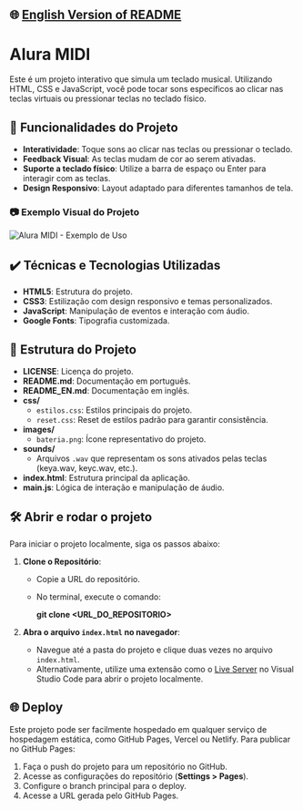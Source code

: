 ## 🌐 [English Version of README](README_EN.md)

# Alura MIDI

Este é um projeto interativo que simula um teclado musical. Utilizando HTML, CSS e JavaScript, você pode tocar sons específicos ao clicar nas teclas virtuais ou pressionar teclas no teclado físico.

## 🔨 Funcionalidades do Projeto

- **Interatividade**: Toque sons ao clicar nas teclas ou pressionar o teclado.
- **Feedback Visual**: As teclas mudam de cor ao serem ativadas.
- **Suporte a teclado físico**: Utilize a barra de espaço ou Enter para interagir com as teclas.
- **Design Responsivo**: Layout adaptado para diferentes tamanhos de tela.

### 📷 Exemplo Visual do Projeto

![Alura MIDI - Exemplo de Uso](https://github.com/user-attachments/assets/fa9c8fc4-4cdb-43fb-a34f-bd9959adec14)

## ✔️ Técnicas e Tecnologias Utilizadas

- **HTML5**: Estrutura do projeto.
- **CSS3**: Estilização com design responsivo e temas personalizados.
- **JavaScript**: Manipulação de eventos e interação com áudio.
- **Google Fonts**: Tipografia customizada.

## 📁 Estrutura do Projeto

- **LICENSE**: Licença do projeto.
- **README.md**: Documentação em português.
- **README_EN.md**: Documentação em inglês.
- **css/**
    - `estilos.css`: Estilos principais do projeto.
    - `reset.css`: Reset de estilos padrão para garantir consistência.
- **images/**
    - `bateria.png`: Ícone representativo do projeto.
- **sounds/**
    - Arquivos `.wav` que representam os sons ativados pelas teclas (keya.wav, keyc.wav, etc.).
- **index.html**: Estrutura principal da aplicação.
- **main.js**: Lógica de interação e manipulação de áudio.

## 🛠️ Abrir e rodar o projeto

Para iniciar o projeto localmente, siga os passos abaixo:

1. **Clone o Repositório**:
    - Copie a URL do repositório.
    - No terminal, execute o comando:

      **git clone <URL_DO_REPOSITORIO>**

2. **Abra o arquivo `index.html` no navegador**:
    - Navegue até a pasta do projeto e clique duas vezes no arquivo `index.html`.
    - Alternativamente, utilize uma extensão como o [Live Server](https://marketplace.visualstudio.com/items?itemName=ritwickdey.LiveServer) no Visual Studio Code para abrir o projeto localmente.

## 🌐 Deploy

Este projeto pode ser facilmente hospedado em qualquer serviço de hospedagem estática, como GitHub Pages, Vercel ou Netlify. Para publicar no GitHub Pages:

1. Faça o push do projeto para um repositório no GitHub.
2. Acesse as configurações do repositório (**Settings > Pages**).
3. Configure o branch principal para o deploy.
4. Acesse a URL gerada pelo GitHub Pages.

